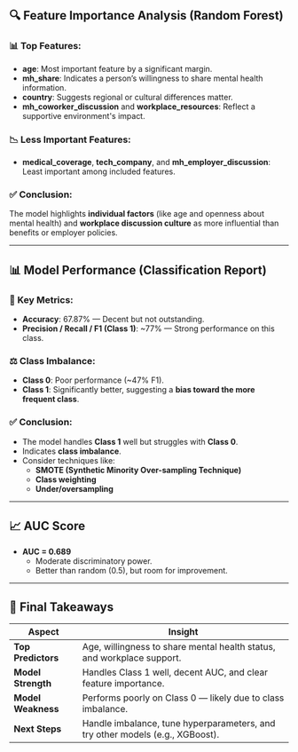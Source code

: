 ## 🔍 Feature Importance Analysis (Random Forest)

### 📊 Top Features:
- **age**: Most important feature by a significant margin.
- **mh_share**: Indicates a person’s willingness to share mental health information.
- **country**: Suggests regional or cultural differences matter.
- **mh_coworker_discussion** and **workplace_resources**: Reflect a supportive environment's impact.

### 📉 Less Important Features:
- **medical_coverage**, **tech_company**, and **mh_employer_discussion**: Least important among included features.

### ✅ Conclusion:
The model highlights **individual factors** (like age and openness about mental health) and **workplace discussion culture** as more influential than benefits or employer policies.

---

## 📊 Model Performance (Classification Report)

### 🔢 Key Metrics:
- **Accuracy**: 67.87% — Decent but not outstanding.
- **Precision / Recall / F1 (Class 1)**: ~77% — Strong performance on this class.

### ⚖️ Class Imbalance:
- **Class 0**: Poor performance (~47% F1).
- **Class 1**: Significantly better, suggesting a **bias toward the more frequent class**.

### ✅ Conclusion:
- The model handles **Class 1** well but struggles with **Class 0**.
- Indicates **class imbalance**.
- Consider techniques like:
  - **SMOTE (Synthetic Minority Over-sampling Technique)**
  - **Class weighting**
  - **Under/oversampling**

---

## 📈 AUC Score

- **AUC = 0.689**
  - Moderate discriminatory power.
  - Better than random (0.5), but room for improvement.

---

## 🧠 Final Takeaways

| Aspect             | Insight                                                                 |
|--------------------|-------------------------------------------------------------------------|
| **Top Predictors** | Age, willingness to share mental health status, and workplace support.  |
| **Model Strength** | Handles Class 1 well, decent AUC, and clear feature importance.         |
| **Model Weakness** | Performs poorly on Class 0 — likely due to class imbalance.             |
| **Next Steps**     | Handle imbalance, tune hyperparameters, and try other models (e.g., XGBoost). |
